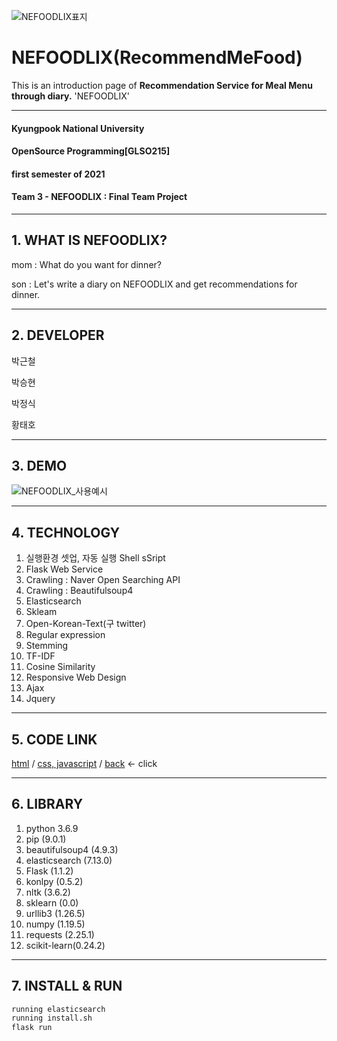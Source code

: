 ![NEFOODLIX표지](https://user-images.githubusercontent.com/69391959/122765639-abfbaa80-d2db-11eb-95b7-434010c0ff51.png)
# NEFOODLIX(RecommendMeFood)
This is an introduction page of **Recommendation Service for Meal Menu through diary.** 'NEFOODLIX'

------------
#### Kyungpook National University
#### OpenSource Programming[GLSO215]
#### first semester of 2021
#### Team 3 - NEFOODLIX : Final Team Project

------------
## 1. WHAT IS NEFOODLIX?

mom : What do you want for dinner?

son : Let's write a diary on NEFOODLIX and get recommendations for dinner.

------------
## 2. DEVELOPER

박근철

박승현

박정식

황태호

------------
## 3. DEMO
![NEFOODLIX_사용예시](https://user-images.githubusercontent.com/69391959/122770378-58d82680-d2e0-11eb-89dd-ff4246ab117b.gif)

------------
## 4. TECHNOLOGY
1. 실행환경 셋업, 자동 실행 Shell sSript
2. Flask Web Service
3. Crawling : Naver Open Searching API
4. Crawling : Beautifulsoup4
5. Elasticsearch
6. Skleam
7. Open-Korean-Text(구 twitter)
8. Regular expression
9. Stemming
10. TF-IDF
11. Cosine Similarity
12. Responsive Web Design
13. Ajax
14. Jquery

------------
## 5. CODE LINK
[html](https://github.com/ThisIsHwang/RecommendMeFood/tree/master/templates)
 / [css, javascript](https://github.com/ThisIsHwang/RecommendMeFood/tree/master/static/assets)
 / [back](https://github.com/ThisIsHwang/RecommendMeFood)
<- click

------------
## 6. LIBRARY
1. python 3.6.9 
2. pip (9.0.1)
3. beautifulsoup4 (4.9.3)
4. elasticsearch (7.13.0)
5. Flask (1.1.2)
6. konlpy (0.5.2)
7. nltk (3.6.2)
8. sklearn (0.0)
9. urllib3 (1.26.5)
10. numpy (1.19.5)
11. requests (2.25.1)
12. scikit-learn(0.24.2)

------------
## 7. INSTALL & RUN
```bash
running elasticsearch
running install.sh
flask run
```
